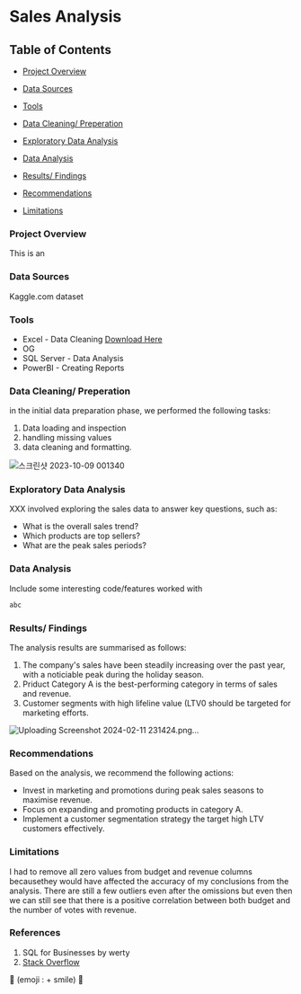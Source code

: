 # Sales Analysis
## Table of Contents
- [Project Overview](#project-overview)

- [Data Sources](#data-sources)

- [Tools](#tools)

- [Data Cleaning/ Preperation](#data-cleaning/-preperation)

- [Exploratory Data Analysis](exploratory-data-analysis)


- [Data Analysis](#data-analysis)
- [Results/ Findings](#results/-findings)
- [Recommendations](#recommendations)

- [Limitations](#limitations)

### Project Overview  
This is an 


### Data Sources 
Kaggle.com dataset


### Tools 
- Excel - Data Cleaning [Download Here](link)
- OG     
- SQL Server - Data Analysis 
- PowerBI - Creating Reports

### Data Cleaning/ Preperation 
in the initial data preparation phase, we performed the following tasks:
1. Data loading and inspection
2. handling missing values
3. data cleaning and formatting.


![스크린샷 2023-10-09 001340](https://github.com/hsydata/Test/assets/162429657/34523c5e-ecc7-4fbc-a2ec-bc86f4dafa3f)


### Exploratory Data Analysis 
XXX involved exploring the sales data to answer key questions, such as: 
- What is the overall sales trend?
- Which products are top sellers?
- What are the peak sales periods?
  
### Data Analysis 
Include some interesting code/features worked with
```SQL
abc
```

### Results/ Findings 
The analysis results are summarised as follows: 
1. The company's sales have been steadily increasing over the past year, with a noticiable peak during the holiday season.
2. Priduct Category A is the best-performing category in terms of sales and revenue.
3. Customer segments with high lifeline value (LTV0 should be targeted for marketing efforts.
   
![Uploading Screenshot 2024-02-11 231424.png…]()

### Recommendations 
Based on the analysis, we recommend the following actions: 
- Invest in marketing and promotions during peak sales seasons to maximise revenue.
- Focus on expanding and promoting products in category A.
- Implement a customer segmentation strategy the target high LTV customers effectively.

  
### Limitations 
I had to remove all zero values from budget and revenue columns becausethey would have affected the accuracy of my conclusions from the analysis. There are still a few outliers even after the omissions but even then we can still see that there is a positive correlation between both budget and the number of votes with revenue. 


### References 
1. SQL for Businesses by werty
2. [Stack Overflow](link)

🙂  (emoji : + smile) 🧒
